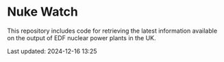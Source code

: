 # Nuke Watch

This repository includes code for retrieving the latest information available on the output of EDF nuclear power plants in the UK.

Last updated: 2024-12-16 13:25